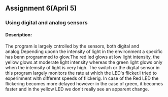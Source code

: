 ## Assignment 6(April 5)
### Using digital and analog sensors

#### Description:
The program is largely cntrolled by the sensors, both digital and analog.Depending uponn the intensity of light in the environment a specific has benn programmed
to glow.The red led glows at low light intensity, the yellow glows at moderate light intensity whereas the green light glows only when the intemsity of light is very high.
The switch or the digital sensor in this program largely monitors the rate at which the LED's flicker.I tried to experimnent with different speeds of flickerig.
In case of the Red LED the flickering becomes more delayed however in the case of green, it becomes faster and in the yellow LED we don't really see an apparent
change.

